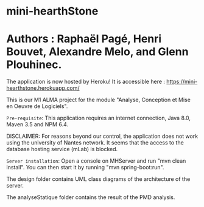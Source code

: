 # mini-hearthStone
# Authors : Raphaël Pagé, Henri Bouvet, Alexandre Melo, and Glenn Plouhinec.

The application is now hosted by Heroku! It is accessible here : https://mini-hearthstone.herokuapp.com/

This is our M1 ALMA project for the module "Analyse, Conception et Mise en Oeuvre de Logiciels".

`Pre-requisite`: This application requires an internet connection, Java 8.0, Maven 3.5 and NPM 6.4.

DISCLAIMER: For reasons beyond our control, the application does not work using the university of Nantes network. It seems that the access to the database hosting service (mLab) is blocked.

`Server installation`: Open a console on MHServer and run "mvn clean install". You can then start it by running "mvn spring-boot:run".

The design folder contains UML class diagrams of the architecture of the server.

The analyseStatique folder contains the result of the PMD analysis. 
